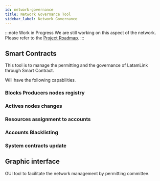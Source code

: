 ```yaml
---
id: network-governance
title: Network Governance Tool
sidebar_label: Network Governance
---
```


:::note Work in Progress
We are still working on this aspect of the network. Please refer to the [Project Roadmap](../testnet/roadmap).
:::

## Smart Contracts
This tool is to manage the permitting and the governance of LatamLink through Smart Contract.

Will have the following capabilities.

### Blocks Producers nodes registry

### Actives nodes changes

### Resources assignment to accounts

### Accounts Blacklisting

### System contracts update


## Graphic interface
GUI tool to facilitate the network management by permitting committee. 




